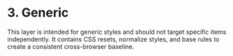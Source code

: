 # 3. Generic 

This layer is intended for generic styles and should not target specific items independently. It contains CSS resets, normalize styles, and base rules to create a consistent cross-browser baseline.